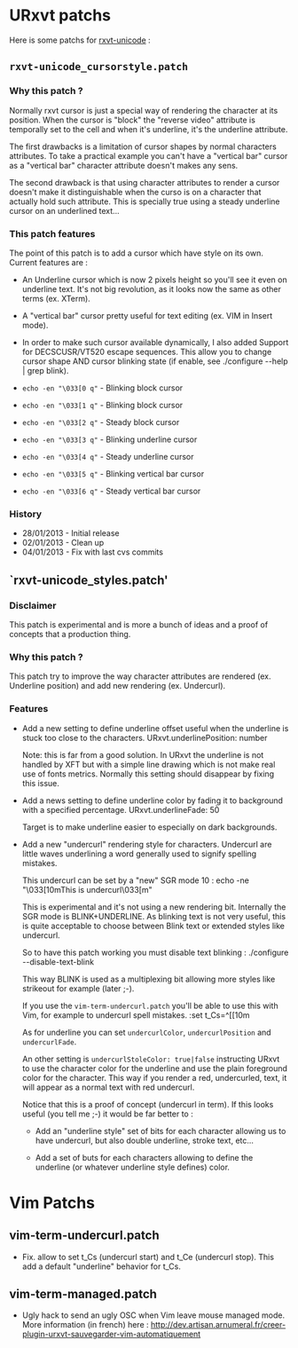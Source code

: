 URxvt patchs
============
Here is some patchs for [rxvt-unicode](http://software.schmorp.de/pkg/rxvt-unicode) :


`rxvt-unicode_cursorstyle.patch`
--------------------------------

### Why this patch ?

Normally rxvt cursor is just a special way of rendering the character at its position. When
the cursor is "block" the "reverse video" attribute is temporally set to the cell and when
it's underline, it's the underline attribute.

The first drawbacks is a limitation of cursor shapes by normal characters attributes. To
take a practical example you can't have a "vertical bar" cursor as a "vertical bar"
character attribute doesn't makes any sens.

The second drawback is that using character attributes to render a cursor doesn't make it
distinguishable when the curso is on a character that actually hold such attribute. This
is specially true using a steady underline cursor on an underlined text...

### This patch features

The point of this patch is to add a cursor which have style on its own. Current features
are :

  * An Underline cursor which is now 2 pixels height so you'll see it even on underline
    text. It's not big revolution, as it looks now the same as other terms (ex. XTerm).

  * A "vertical bar" cursor pretty useful for text editing (ex. VIM in Insert mode).

  * In order to make such cursor available dynamically, I also added Support for
    DECSCUSR/VT520 escape sequences. This allow you to change cursor shape AND cursor
    blinking state (if enable, see ./configure --help | grep blink).

   * `echo -en "\033[0 q"` - Blinking block cursor
   * `echo -en "\033[1 q"` - Blinking block cursor
   * `echo -en "\033[2 q"` - Steady block cursor
   * `echo -en "\033[3 q"` - Blinking underline cursor
   * `echo -en "\033[4 q"` - Steady underline cursor
   * `echo -en "\033[5 q"` - Blinking vertical bar cursor
   * `echo -en "\033[6 q"` - Steady vertical bar cursor

### History

  - 28/01/2013 - Initial release
  - 02/01/2013 - Clean up
  - 04/01/2013 - Fix with last cvs commits

`rxvt-unicode_styles.patch'
---------------------------

### Disclaimer

  This patch is experimental and is more a bunch of ideas and a proof of concepts that a
  production thing.

### Why this patch ?

  This patch try to improve the way character attributes are rendered (ex. Underline
  position) and add new rendering (ex. Undercurl).

### Features

* Add a new setting to define underline offset useful when the underline is stuck too
  close to the characters.
    URxvt.underlinePosition: number

  Note: this is far from a good solution. In URxvt the underline is not handled by XFT
  but with a simple line drawing which is not make real use of fonts metrics. Normally
  this setting should disappear by fixing this issue.

* Add a news setting to define underline color by fading it to background with a
  specified percentage.
    URxvt.underlineFade: 50̀

  Target is to make underline easier to especially on dark backgrounds.

* Add a new "undercurl" rendering style for characters. Undercurl are little waves
  underlining a word generally used to signify spelling mistakes.

  This undercurl can be set by a "new" SGR mode 10 :
    echo -ne "\033[10mThis is undercurl\033[m"

  This is experimental and it's not using a new rendering bit. Internally the SGR
  mode is BLINK+UNDERLINE. As blinking text is not very useful, this is quite acceptable to
  choose between Blink text or extended styles like undercurl.

  So to have this patch working you must disable text blinking :
    ./configure --disable-text-blink

  This way BLINK is used as a multiplexing bit allowing more styles like strikeout for
  example (later ;-).

  If you use the `vim-term-undercurl.patch` you'll be able to use this with Vim, for
  example to undercurl spell mistakes.
      :set t_Cs=^[[10m

  As for underline you can set `undercurlColor`, `undercurlPosition` and `undercurlFade`.

  An other setting is `undercurlStoleColor: true|false` instructing URxvt to use the
  character color for the underline and use the plain foreground color for the character.
  This way if you render a red, undercurled, text, it will appear as a normal text with
  red undercurl.

  Notice that this is a proof of concept (undercurl in term). If this looks useful (you
  tell me ;-) it would be far better to :
    - Add an "underline style" set of bits for each character allowing us to have
      undercurl, but also double underline, stroke text, etc...

    - Add a set of buts for each characters allowing to define the underline (or whatever
      underline style defines) color.

Vim Patchs
==========

vim-term-undercurl.patch
------------------------

  * Fix. allow to set t_Cs (undercurl start) and t_Ce (undercurl stop). This add a default
    "underline" behavior for t_Cs.

vim-term-managed.patch
----------------------

  * Ugly hack to send an ugly OSC when Vim leave mouse managed mode. More information (in
    french) here : http://dev.artisan.arnumeral.fr/creer-plugin-urxvt-sauvegarder-vim-automatiquement


